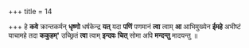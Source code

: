 +++
title = 14

+++
हे **कवे** क्रान्तकर्मन् **धृष्णो** धर्षकेन्द्र **यत्** यदा **पणिं** पणमानं **त्वा** त्वाम् **आ** आभिमुख्येन **ईमहे** अभीष्टं याचामहे तदा **ककुहम्'** उच्छ्रितं **त्वा** त्वाम् **इन्दवः** **चित्** सोमा अपि **मन्दन्तु** मादयन्तु ॥